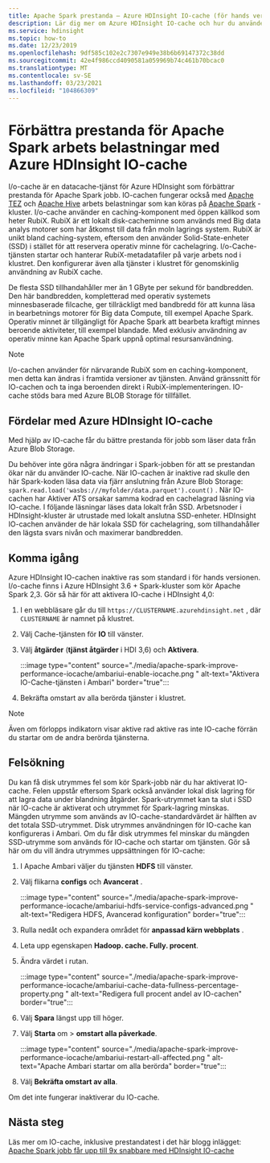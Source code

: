 ```yaml
---
title: Apache Spark prestanda – Azure HDInsight IO-cache (för hands version)
description: Lär dig mer om Azure HDInsight IO-cache och hur du använder den för att förbättra Apache Spark prestanda.
ms.service: hdinsight
ms.topic: how-to
ms.date: 12/23/2019
ms.openlocfilehash: 9df585c102e2c7307e949e38b6b69147372c38dd
ms.sourcegitcommit: 42e4f986ccd4090581a059969b74c461b70bcac0
ms.translationtype: MT
ms.contentlocale: sv-SE
ms.lasthandoff: 03/23/2021
ms.locfileid: "104866309"
---
```

# <a name="improve-performance-of-apache-spark-workloads-using-azure-hdinsight-io-cache"></a>Förbättra prestanda för Apache Spark arbets belastningar med Azure HDInsight IO-cache

I/o-cache är en datacache-tjänst för Azure HDInsight som förbättrar prestanda för Apache Spark jobb. IO-cachen fungerar också med [Apache TEZ](https://tez.apache.org/) och [Apache Hive](https://hive.apache.org/) arbets belastningar som kan köras på [Apache Spark](https://spark.apache.org/) -kluster. I/o-cache använder en caching-komponent med öppen källkod som heter RubiX. RubiX är ett lokalt disk-cacheminne som används med Big data analys motorer som har åtkomst till data från moln lagrings system. RubiX är unikt bland caching-system, eftersom den använder Solid-State-enheter (SSD) i stället för att reservera operativ minne för cachelagring. I/o-Cache-tjänsten startar och hanterar RubiX-metadatafiler på varje arbets nod i klustret. Den konfigurerar även alla tjänster i klustret för genomskinlig användning av RubiX cache.

De flesta SSD tillhandahåller mer än 1 GByte per sekund för bandbredden. Den här bandbredden, kompletterad med operativ systemets minnesbaserade filcache, ger tillräckligt med bandbredd för att kunna läsa in bearbetnings motorer för Big data Compute, till exempel Apache Spark. Operativ minnet är tillgängligt för Apache Spark att bearbeta kraftigt minnes beroende aktiviteter, till exempel blandade. Med exklusiv användning av operativ minne kan Apache Spark uppnå optimal resursanvändning.  

> [!Note]  
> I/o-cachen använder för närvarande RubiX som en caching-komponent, men detta kan ändras i framtida versioner av tjänsten. Använd gränssnitt för IO-cachen och ta inga beroenden direkt i RubiX-implementeringen.
>IO-cache stöds bara med Azure BLOB Storage för tillfället.

## <a name="benefits-of-azure-hdinsight-io-cache"></a>Fördelar med Azure HDInsight IO-cache

Med hjälp av IO-cache får du bättre prestanda för jobb som läser data från Azure Blob Storage.

Du behöver inte göra några ändringar i Spark-jobben för att se prestandan ökar när du använder IO-cache. När IO-cachen är inaktive rad skulle den här Spark-koden läsa data via fjärr anslutning från Azure Blob Storage: `spark.read.load('wasbs:///myfolder/data.parquet').count()` . När IO-cachen har Aktiver ATS orsakar samma kodrad en cachelagrad läsning via IO-cache. I följande läsningar läses data lokalt från SSD. Arbetsnoder i HDInsight-kluster är utrustade med lokalt anslutna SSD-enheter. HDInsight IO-cachen använder de här lokala SSD för cachelagring, som tillhandahåller den lägsta svars nivån och maximerar bandbredden.

## <a name="getting-started"></a>Komma igång

Azure HDInsight IO-cachen inaktive ras som standard i för hands versionen. I/o-cache finns i Azure HDInsight 3.6 + Spark-kluster som kör Apache Spark 2,3.  Gör så här för att aktivera IO-cache i HDInsight 4,0:

1. I en webbläsare går du till `https://CLUSTERNAME.azurehdinsight.net` , där `CLUSTERNAME` är namnet på klustret.

1. Välj Cache-tjänsten för **IO** till vänster.

1. Välj **åtgärder** (**tjänst åtgärder** i HDI 3,6) och **Aktivera**.

    :::image type="content" source="./media/apache-spark-improve-performance-iocache/ambariui-enable-iocache.png " alt-text="Aktivera IO-Cache-tjänsten i Ambari" border="true":::

1. Bekräfta omstart av alla berörda tjänster i klustret.

> [!NOTE]  
> Även om förlopps indikatorn visar aktive rad aktive ras inte IO-cache förrän du startar om de andra berörda tjänsterna.

## <a name="troubleshooting"></a>Felsökning
  
Du kan få disk utrymmes fel som kör Spark-jobb när du har aktiverat IO-cache. Felen uppstår eftersom Spark också använder lokal disk lagring för att lagra data under blandning åtgärder. Spark-utrymmet kan ta slut i SSD när IO-cache är aktiverat och utrymmet för Spark-lagring minskas. Mängden utrymme som används av IO-cache-standardvärdet är hälften av det totala SSD-utrymmet. Disk utrymmes användningen för IO-cache kan konfigureras i Ambari. Om du får disk utrymmes fel minskar du mängden SSD-utrymme som används för IO-cache och startar om tjänsten. Gör så här om du vill ändra utrymmes uppsättningen för IO-cache:

1. I Apache Ambari väljer du tjänsten **HDFS** till vänster.

1. Välj flikarna **configs** och **Avancerat** .

    :::image type="content" source="./media/apache-spark-improve-performance-iocache/ambariui-hdfs-service-configs-advanced.png " alt-text="Redigera HDFS, Avancerad konfiguration" border="true":::

1. Rulla nedåt och expandera området för **anpassad kärn webbplats** .

1. Leta upp egenskapen **Hadoop. cache. Fully. procent**.

1. Ändra värdet i rutan.

    :::image type="content" source="./media/apache-spark-improve-performance-iocache/ambariui-cache-data-fullness-percentage-property.png " alt-text="Redigera full procent andel av IO-cachen" border="true":::

1. Välj **Spara** längst upp till höger.

1. Välj **Starta** om  >  **omstart alla påverkade**.

    :::image type="content" source="./media/apache-spark-improve-performance-iocache/ambariui-restart-all-affected.png " alt-text="Apache Ambari startar om alla berörda" border="true":::

1. Välj **Bekräfta omstart av alla**.

Om det inte fungerar inaktiverar du IO-cache.

## <a name="next-steps"></a>Nästa steg

Läs mer om IO-cache, inklusive prestandatest i det här blogg inlägget: [Apache Spark jobb får upp till 9x snabbare med HDInsight IO-cache](https://azure.microsoft.com/blog/apache-spark-speedup-with-hdinsight-io-cache/)
